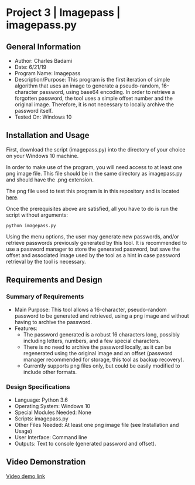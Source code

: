 # Project 3 | Imagepass | imagepass.py

## General Information
* Author: Charles Badami
* Date: 6/21/19
* Program Name: Imagepass
* Description/Purpose: This program is the first iteration of simple algorithm that uses an image to generate a pseudo-random, 16-character password, using base64 encoding. In order to retrieve a forgotten password, the tool uses a simple offset number and the original image. Therefore, it is not necessary to locally archive the password itself.
* Tested On: Windows 10

## Installation and Usage
First, download the script (imagepass.py) into the directory of your choice on your Windows 10 machine.

In order to make use of the program, you will need access to at least one png image file. This file should be in the same directory as imagepass.py and should have the .png extension.

The png file used to test this program is in this repository and is located [here](https://github.com/cbadami/CSC-842/blob/master/Project%203/monster.png).

Once the prerequisites above are satisfied, all you have to do is run the script without arguments:
```
python imagepass.py
```
Using the menu options, the user may generate new passwords, and/or retrieve passwords previously generated by this tool. It is recommended to use a password manager to store the generated password, but save the offset and associated image used by the tool as a hint in case password retrieval by the tool is necessary. 

## Requirements and Design
### Summary of Requirements
* Main Purpose: This tool allows a 16-character, pseudo-random password to be generated and retrieved, using a png image and without having to archive the password.
* Features:
    * The password generated is a robust 16 characters long, possibly including letters, numbers, and a few special characters.
	* There is no need to archive the password locally, as it can be regenerated using the original image and an offset (password manager recommended for storage, this tool as backup recovery).
	* Currently supports png files only, but could be easily modified to include other formats.
	
### Design Specifications
* Language: Python 3.6
* Operating System: Windows 10
* Special Modules Needed: None
* Scripts: imagepass.py
* Other Files Needed: At least one png image file (see Installation and Usage)
* User Interface: Command line
* Outputs: Text to console (generated password and offset).

## Video Demonstration

[Video demo link]()
